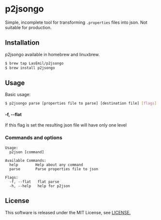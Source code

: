 # p2jsongo

Simple, incomplete tool for transforming `.properties` files into json. Not suitable for production.

## Installation

p2jsongo available in homebrew and linuxbrew.

```bash
$ brew tap LasEmil/p2jsongo
$ brew install p2jsongo
```

## Usage

Basic usage:

```bash
$ p2jsongo parse [properties file to parse] [destination file] [flags]
```

#### -f, --flat

If this flag is set the resulting json file will have only one level

### Commands and options

```
Usage:
  p2json [command]

Available Commands:
  help        Help about any command
  parse       Parse properties file to json

Flags:
  -f, --flat   flat parse
  -h, --help   help for p2json
```

## License

This software is released under the MIT License, see [LICENSE.](https://github.com/LasEmil/p2jsongo/blob/master/LICENSE)
